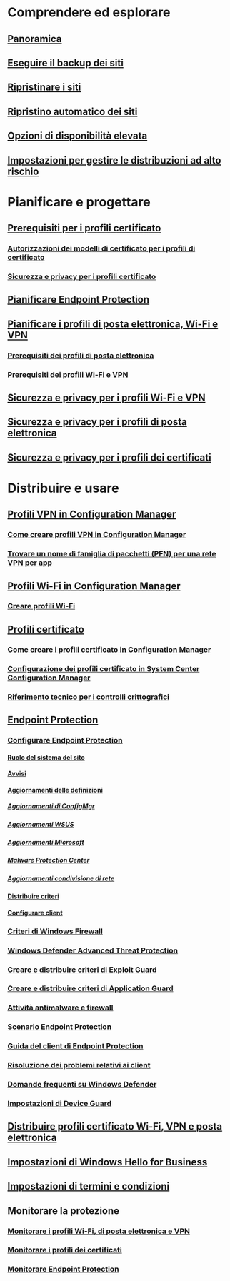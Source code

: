 # Comprendere ed esplorare
## [Panoramica](understand\protect-data-and-site-infrastructure.md)
## [Eseguire il backup dei siti](understand/backup-and-recovery.md)
## [Ripristinare i siti](understand/recover-sites.md)
## [Ripristino automatico dei siti](understand/unattended-recovery.md)
## [Opzioni di disponibilità elevata](understand/high-availability-options.md)
## [Impostazioni per gestire le distribuzioni ad alto rischio](understand/settings-to-manage-high-risk-deployments.md)

# Pianificare e progettare
## [Prerequisiti per i profili certificato](plan-design/prerequisites-for-certificate-profiles.md)
### [Autorizzazioni dei modelli di certificato per i profili di certificato](plan-design/planning-for-certificate-template-permissions.md)
### [Sicurezza e privacy per i profili certificato](plan-design/security-and-privacy-for-certificate-profiles.md)

## [Pianificare Endpoint Protection](plan-design/planning-for-endpoint-protection.md)

## [Pianificare i profili di posta elettronica, Wi-Fi e VPN](plan-design/prerequisites-for-email-profiles.md)
### [Prerequisiti dei profili di posta elettronica](plan-design/prerequisites-for-email-profiles.md)
### [Prerequisiti dei profili Wi-Fi e VPN](plan-design/prerequisites-for-wifi-vpn-profiles.md)

## [Sicurezza e privacy per i profili Wi-Fi e VPN](plan-design/security-and-privacy-for-wifi-vpn-profiles.md)

## [Sicurezza e privacy per i profili di posta elettronica](plan-design/security-and-privacy-for-email-profiles.md)

## [Sicurezza e privacy per i profili dei certificati](plan-design/security-and-privacy-for-certificate-profiles.md)

# Distribuire e usare
## [Profili VPN in Configuration Manager](deploy-use/vpn-profiles.md)
### [Come creare profili VPN in Configuration Manager](deploy-use/create-vpn-profiles.md)
### [Trovare un nome di famiglia di pacchetti (PFN) per una rete VPN per app](deploy-use/find-a-pfn-for-per-app-vpn.md)

## [Profili Wi-Fi in Configuration Manager](deploy-use/create-wifi-profiles.md)
### [Creare profili Wi-Fi](deploy-use/create-wifi-profiles.md)

## [Profili certificato](deploy-use/introduction-to-certificate-profiles.md)
### [Come creare i profili certificato in Configuration Manager](deploy-use/create-certificate-profiles.md)
### [Configurazione dei profili certificato in System Center Configuration Manager](deploy-use/certificate-infrastructure.md)
### [Riferimento tecnico per i controlli crittografici](deploy-use/cryptographic-controls-technical-reference.md)

## [Endpoint Protection](deploy-use/endpoint-protection.md)
### [Configurare Endpoint Protection](deploy-use/endpoint-protection-configure.md)
#### [Ruolo del sistema del sito](deploy-use/endpoint-protection-site-role.md)
#### [Avvisi](deploy-use/endpoint-configure-alerts.md)
#### [Aggiornamenti delle definizioni](deploy-use/endpoint-definition-updates.md)
##### [Aggiornamenti di ConfigMgr](deploy-use/endpoint-definitions-configmgr.md)
##### [Aggiornamenti WSUS](deploy-use/endpoint-definitions-wsus.md)
##### [Aggiornamenti Microsoft](deploy-use/endpoint-definitions-microsoft-updates.md)
##### [Malware Protection Center](deploy-use/endpoint-definitions-protection-center.md)
##### [Aggiornamenti condivisione di rete](deploy-use/endpoint-definitions-network.md)

#### [Distribuire criteri](deploy-use/endpoint-antimalware-policies.md)
#### [Configurare client](deploy-use/endpoint-protection-configure-client.md)

### [Criteri di Windows Firewall](deploy-use/create-windows-firewall-policies.md)
### [Windows Defender Advanced Threat Protection](deploy-use/windows-defender-advanced-threat-protection.md)
### [Creare e distribuire criteri di Exploit Guard](deploy-use/create-deploy-exploit-guard-policy.md)
### [Creare e distribuire criteri di Application Guard](deploy-use/create-deploy-application-guard-policy.md)
### [Attività antimalware e firewall](deploy-use/endpoint-antimalware-firewall.md)
### [Scenario Endpoint Protection](deploy-use/scenarios-endpoint-protection.md)
### [Guida del client di Endpoint Protection](deploy-use/endpoint-protection-client-help.md)
### [Risoluzione dei problemi relativi ai client](deploy-use/troubleshoot-endpoint-client.md)
### [Domande frequenti su Windows Defender](deploy-use/endpoint-protection-client-faq.md)
### [Impostazioni di Device Guard](deploy-use/use-device-guard-with-configuration-manager.md)

## [Distribuire profili certificato Wi-Fi, VPN e posta elettronica](deploy-use/deploy-wifi-vpn-email-cert-profiles.md)
## [Impostazioni di Windows Hello for Business ](deploy-use/windows-hello-for-business-settings.md)

## [Impostazioni di termini e condizioni](../mdm/deploy-use/terms-and-conditions.md)

## Monitorare la protezione
### [Monitorare i profili Wi-Fi, di posta elettronica e VPN](deploy-use/monitor-wifi-email-vpn-profiles.md)
### [Monitorare i profili dei certificati](deploy-use/monitor-certificate-profiles.md)
### [Monitorare Endpoint Protection](deploy-use/monitor-endpoint-protection.md)
